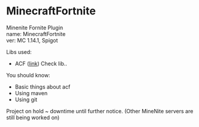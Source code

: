 # MinecraftFortnite

Minenite Fornite Plugin\
name: MinecraftFortnite\
ver: MC 1.14.1, Spigot

Libs used:
  * ACF ([link](https://acfspigot.emc.gs/)) Check lib..

You should know:
  * Basic things about acf
  * Using maven
  * Using git

Project on hold ~ downtime until further notice. (Other MineNite servers are still being worked on)
